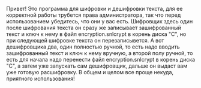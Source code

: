 Привет! Это программа для шифровки и дешифровки текста, для ее корректной работы трубется права администратора, так что перед использованием убедитесь, что они у вас есть.
Шифровщик здесь один после шифрования текста он сразу же записывает зашифрованный текст и ключ к нему в файл encryption.snlcrypt в корень диска "C", но при следующей шифровке текста он перезаписывется.
А вот дешифровщика два, один полностью ручной, то есть надо вводить зашифрованный текст и ключ к нему вручную, а второй полу ручной, то есть для начала надо перенести файл encryption.snlcrypt в корень диска "C", а затем уже запускать сам дешифровщик, дальше он выдаст вам уже готовую расшифровку.
В общем и целом все проще некуда, приятного использования!
